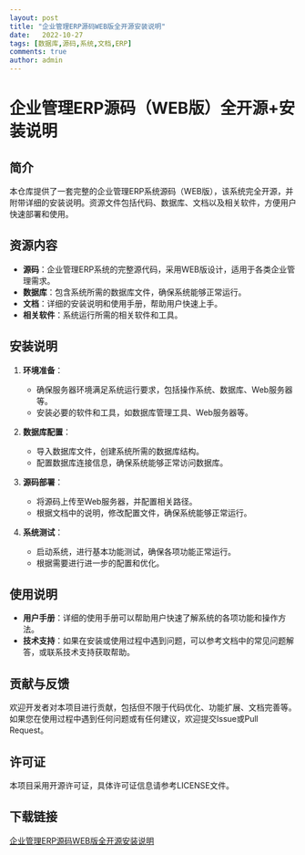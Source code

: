 ```yaml
---
layout: post
title: "企业管理ERP源码WEB版全开源安装说明"
date:   2022-10-27
tags: [数据库,源码,系统,文档,ERP]
comments: true
author: admin
---
```

# 企业管理ERP源码（WEB版）全开源+安装说明

## 简介
本仓库提供了一套完整的企业管理ERP系统源码（WEB版），该系统完全开源，并附带详细的安装说明。资源文件包括代码、数据库、文档以及相关软件，方便用户快速部署和使用。

## 资源内容
- **源码**：企业管理ERP系统的完整源代码，采用WEB版设计，适用于各类企业管理需求。
- **数据库**：包含系统所需的数据库文件，确保系统能够正常运行。
- **文档**：详细的安装说明和使用手册，帮助用户快速上手。
- **相关软件**：系统运行所需的相关软件和工具。

## 安装说明
1. **环境准备**：
   - 确保服务器环境满足系统运行要求，包括操作系统、数据库、Web服务器等。
   - 安装必要的软件和工具，如数据库管理工具、Web服务器等。

2. **数据库配置**：
   - 导入数据库文件，创建系统所需的数据库结构。
   - 配置数据库连接信息，确保系统能够正常访问数据库。

3. **源码部署**：
   - 将源码上传至Web服务器，并配置相关路径。
   - 根据文档中的说明，修改配置文件，确保系统能够正常运行。

4. **系统测试**：
   - 启动系统，进行基本功能测试，确保各项功能正常运行。
   - 根据需要进行进一步的配置和优化。

## 使用说明
- **用户手册**：详细的使用手册可以帮助用户快速了解系统的各项功能和操作方法。
- **技术支持**：如果在安装或使用过程中遇到问题，可以参考文档中的常见问题解答，或联系技术支持获取帮助。

## 贡献与反馈
欢迎开发者对本项目进行贡献，包括但不限于代码优化、功能扩展、文档完善等。如果您在使用过程中遇到任何问题或有任何建议，欢迎提交Issue或Pull Request。

## 许可证
本项目采用开源许可证，具体许可证信息请参考LICENSE文件。

## 下载链接

[企业管理ERP源码WEB版全开源安装说明](https://pan.quark.cn/s/754e166c5112)